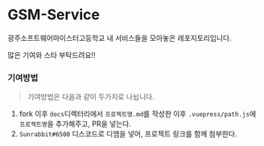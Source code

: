 # GSM-Service
광주소프트웨어마이스터고등학교 내 서비스들을 모아놓은 레포지토리입니다.

많은 기여와 스타 부탁드려요!!

### 기여방법
> 기여방법은 다음과 같이 두가지로 나뉩니다.
1. fork 이후 `docs`디렉터리에서  `프로젝트명.md`를 작성한 이후 `.vuepress/path.js`에 `프로젝트명`을 추가해주고, PR을 넣는다.
2. `Sunrabbit#6500` 디스코드로 디엠을 넣어, 프로젝트 링크를 함께 첨부한다.
<comment />
